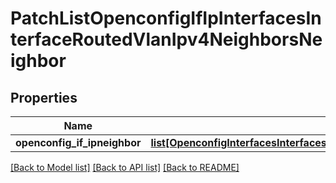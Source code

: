 # PatchListOpenconfigIfIpInterfacesInterfaceRoutedVlanIpv4NeighborsNeighbor

## Properties
Name | Type | Description | Notes
------------ | ------------- | ------------- | -------------
**openconfig_if_ipneighbor** | [**list[OpenconfigInterfacesInterfacesOpenconfiginterfacesinterfacesSubinterfacesOpenconfigifipipv4NeighborsNeighbor]**](OpenconfigInterfacesInterfacesOpenconfiginterfacesinterfacesSubinterfacesOpenconfigifipipv4NeighborsNeighbor.md) |  | [optional] 

[[Back to Model list]](../README.md#documentation-for-models) [[Back to API list]](../README.md#documentation-for-api-endpoints) [[Back to README]](../README.md)


